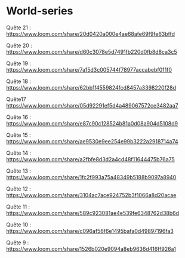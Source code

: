 # World-series

Quête 21 :
https://www.loom.com/share/20d0420a000e4ae68afe69f9fe63bffd

Quête 20 :
https://www.loom.com/share/d60c3078e5d7491fb220d0fb8d8ca3c5

Quête 19 :
https://www.loom.com/share/7a15d3c005744f78977accabebf011f0

Quête 18 :
https://www.loom.com/share/62bb1f4559824fcd8457a3398220f28d

Quête17
https://www.loom.com/share/05d92291ef5d4a489067572ce3482aa7

Quête 16 :
https://www.loom.com/share/e87c90c128524b81a0d08a904d5108d9

Quête 15 : 
https://www.loom.com/share/ae9530e9ee254e99b3222a2918714a74

Quête 14 :
https://www.loom.com/share/a2fbfe8d3d2a4cd48f11644475b76a75

Quête 13 :
https://www.loom.com/share/1fc2f993a75a48349b5188b9097a8940

Quête 12 :
https://www.loom.com/share/3104ac7ace924752b3f1066a8d20acae

Quête 11 :
https://www.loom.com/share/589c923081ae4e539fe6348762d38b6d


Quête 10 :
https://www.loom.com/share/c096af56f6e1495bafa0d49897196fa3

Quête 9 :
https://www.loom.com/share/1526b020e9094a8eb9636d416ff926a1
